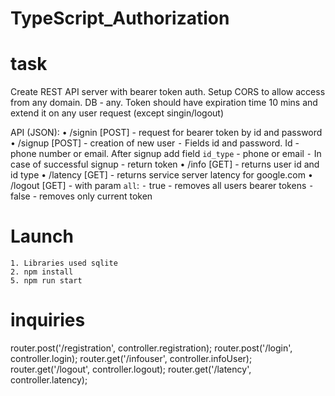 # TypeScript_Authorization

# task

Create REST API server with bearer token auth. Setup CORS to allow access from any domain. DB - any. Token should have expiration time 10 mins and extend it on any user request (except singin/logout)

API (JSON):
	•	/signin [POST] - request for bearer token by id and password
	•	/signup [POST] - creation of new user
		⁃ Fields id and password. Id - phone number or email. After signup add field `id_type` - phone or email
		⁃	In case of successful signup - return token
	•	/info [GET] - returns user id and id type
	•	/latency [GET] - returns service server latency for google.com
	•	/logout [GET] - with param `all`:
		⁃	true - removes all users bearer tokens
		⁃	false - removes only current token

# Launch
    1. Libraries used sqlite
    2. npm install
    5. npm run start

# inquiries

router.post('/registration', controller.registration);
router.post('/login', controller.login);
router.get('/infouser', controller.infoUser);
router.get('/logout', controller.logout);
router.get('/latency', controller.latency);

